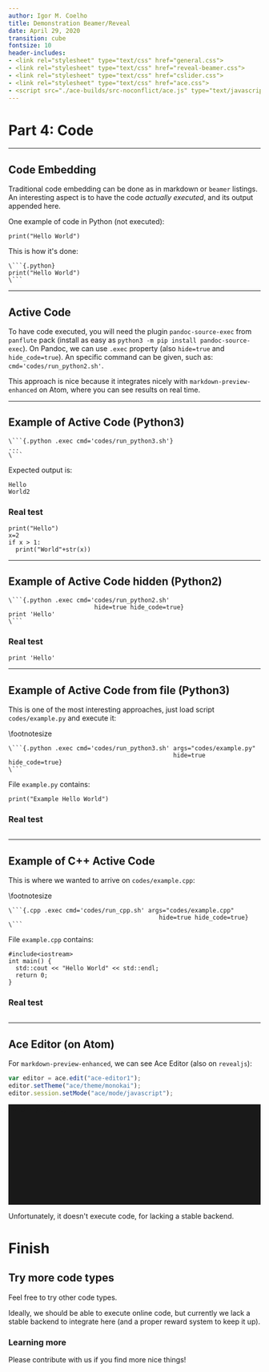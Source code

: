 ```yaml
---
author: Igor M. Coelho
title: Demonstration Beamer/Reveal
date: April 29, 2020
transition: cube
fontsize: 10
header-includes:
- <link rel="stylesheet" type="text/css" href="general.css">
- <link rel="stylesheet" type="text/css" href="reveal-beamer.css">
- <link rel="stylesheet" type="text/css" href="cslider.css">
- <link rel="stylesheet" type="text/css" href="ace.css">
- <script src="./ace-builds/src-noconflict/ace.js" type="text/javascript" charset="utf-8"></script>
---
```


# Part 4: Code

--------

## Code Embedding

Traditional code embedding can be done as in markdown or `beamer` listings. An interesting aspect is to have the code *actually executed*, and its output appended here.

One example of code in Python (not executed):
```{.python}
print("Hello World")
```

This is how it's done:
```
\```{.python}
print("Hello World")
\```
```

--------

## Active Code

To have code executed, you will need the plugin `pandoc-source-exec` from `panflute` pack (install as easy as `python3 -m pip install pandoc-source-exec`).
On Pandoc, we can use `.exec` property (also `hide=true` and `hide_code=true`).
An specific command can be given, such as: `cmd='codes/run_python2.sh'`.

This approach is nice because it integrates nicely with `markdown-preview-enhanced` on Atom, where you can see results on real time.


-------

## Example of Active Code (Python3)


```
\```{.python .exec cmd='codes/run_python3.sh'}
...
\```
```

Expected output is:
```
Hello
World2
```

### Real test

```{.python .exec cmd='codes/run_python3.sh'}
print("Hello")
x=2
if x > 1:
  print("World"+str(x))
```


-------

## Example of Active Code hidden (Python2)


```
\```{.python .exec cmd='codes/run_python2.sh'
                        hide=true hide_code=true}
print 'Hello'
\```
```

### Real test

```{.python .exec cmd='codes/run_python2.sh' hide=true hide_code=true }
print 'Hello'
```


--------

## Example of Active Code from file (Python3)

This is one of the most interesting approaches, just load script `codes/example.py` and execute it:


\footnotesize

```
\```{.python .exec cmd='codes/run_python3.sh' args="codes/example.py"
                                              hide=true hide_code=true}
\```
```

File `example.py` contains:
```{.python}
print("Example Hello World")
```

### Real test

```{.python .exec cmd='codes/run_python3.sh' args="codes/example.py" hide=true hide_code=true }
```

-------

## Example of C++ Active Code

This is where we wanted to arrive on `codes/example.cpp`:

\footnotesize

```
\```{.cpp .exec cmd='codes/run_cpp.sh' args="codes/example.cpp"
                                          hide=true hide_code=true}
\```
```

File `example.cpp` contains:
```{.cpp}
#include<iostream>
int main() {
  std::cout << "Hello World" << std::endl;
  return 0;
}
```

### Real test

```{.cpp .exec cmd='codes/run_cpp.sh' args="codes/example.cpp" hide=true hide_code=true }
```

--------

## Ace Editor (on Atom)

For `markdown-preview-enhanced`, we can see Ace Editor (also on `revealjs`):

<!-- BEGIN COMMENT -->

```javascript {cmd=true}
var editor = ace.edit("ace-editor1");
editor.setTheme("ace/theme/monokai");
editor.session.setMode("ace/mode/javascript");
```
<!-- END COMMENT -->

<!-- BEGIN COMMENT TO beamer -->

<div id="ace-editor1" style="height: 200px; background-color:#191919;">
var x = 1;
alert(x);
</div>

<script>
var editor = ace.edit("ace-editor1");
editor.setTheme("ace/theme/monokai");
editor.session.setMode("ace/mode/javascript");
</script>

Unfortunately, it doesn't execute code, for lacking a stable backend.

<!-- END COMMENT TO beamer -->

# Finish

## Try more code types

Feel free to try other code types.

Ideally, we should be able to execute online code, but currently we lack a stable backend to integrate here (and a proper reward system to keep it up).

### Learning more
Please contribute with us if you find more nice things!
